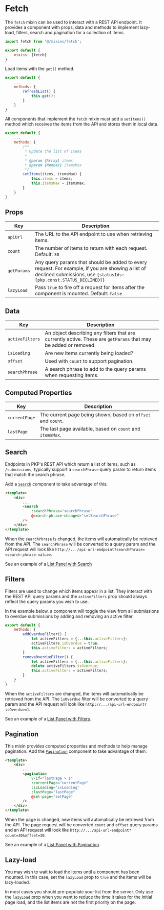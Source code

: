 # Fetch

The `fetch` mixin can be used to interact with a REST API endpoint. It provides a component with props, data and methods to implement lazy-load, filters, search and pagination for a collection of items.

```js
import fetch from '@/mixins/fetch';

export default {
	mixins: [fetch]
}
```

Load items with the `get()` method.

```js
export default {
	...
	methods: {
		refreshList() {
			this.get();
		}
	}
}
```

All components that implement the `fetch` mixin must add a `setItems()` method which receives the items from the API and stores them in local data.

```js
export default {
	...
	methods: {
		/**
		 * Update the list of items
		 *
		 * @param {Array} items
		 * @param {Number} itemsMax
		 */
		setItems(items, itemsMax) {
			this.items = items;
			this.itemsMax = itemsMax;
		}
	}
}
```

## Props

| Key | Description |
| --- | --- |
| `apiUrl` | The URL to the API endpoint to use when retrieving items. |
| `count` | The number of items to return with each request. Default: `30` |
| `getParams` | Any query params that should be added to every request. For example, if you are showing a list of declined submissions, use `{statusIds: [pkp.const.STATUS_DECLINED]}` |
| `lazyLoad` | Pass `true` to fire off a request for items after the component is mounted. Default: `false` |

## Data

| Key | Description |
| --- | --- |
| `activeFilters` | An object describing any filters that are currently active. These are `getParams` that may be added or removed. |
| `isLoading` | Are new items currently being loaded? |
| `offset` | Used with `count` to support pagination. |
| `searchPhrase` | A search phrase to add to the query params when requesting items. |

## Computed Properties

| Key | Description |
| --- | --- |
| `currentPage` | The current page being shown, based on `offset` and `count`. |
| `lastPage` | The last page available, based on `count` and `itemsMax`. |

## Search

Endpoints in PKP's REST API which return a list of items, such as `/submissions`, typically support a `searchPhrase` query param to return items that match the search phrase.

Add a [`Search`](#/component/Search) component to take advantage of this.

```html
<template>
	<div>
		...
		<search
			:searchPhrase="searchPhrase"
			@search-phrase-changed="setSearchPhrase"
		/>
	</div>
</template>
```

When the `searchPhrase` is changed, the items will automatically be retrieved from the API. The `searchPhrase` will be converted to a query param and the API request will look like `http://.../api-url-endpoint?searchPhrase=<search-phrase-value>`.

See an example of a [List Panel with Search](#/component/ListPanel/with-search)

## Filters

Filters are used to change which items appear in a list. They interact with the REST API query params and the `activeFilters` prop should always reflect the query params you wish to use.

In the example below, a component will toggle the view from all submissions to overdue submissions by adding and removing an active filter.

```js
export default {
	methods: {
		addOverdueFilter() {
			let activeFilters = {...this.activeFilters};
			activeFilters.isOverdue = true;
			this.activeFilters = activeFilters;
		}
		removeOverdueFilter() {
			let activeFilters = {...this.activeFilters};
			delete activeFilters.isOverdue;
			this.activeFilters = activeFilters;
		}
	}
}
```

When the `activeFilters` are changed, the items will automatically be retrieved from the API. The `isOverdue` filter will be converted to a query param and the API request will look like `http://.../api-url-endpoint?isOverdue=1`.

See an example of a [List Panel with Filters](#/component/ListPanel/with-filter).

## Pagination

This mixin provides computed properties and methods to help manage pagination. Add the [`Pagination`](#/component/Pagination) component to take advantage of them.

```html
<template>
	<div>
		...
		<pagination
			v-if="lastPage > 1"
			:currentPage="currentPage"
			:isLoading="isLoading"
			:lastPage="lastPage"
			@set-page="setPage"
		/>
	</div>
</template>
```

When the page is changed, new items will automatically be retrieved from the API. The page request will be converted `count` and `offset` query params and an API request will look like `http://.../api-url-endpoint?count=30&offset=30`.

See an example of a [List Panel with Pagination](#/component/ListPanel/with-pagination).

## Lazy-load

You may wish to wait to load the items until a component has been mounted. In this case, set the `lazyLoad` prop to `true` and the items will be lazy-loaded.

In most cases you should pre-populate your list from the server. Only use the `lazyLoad` prop when you want to reduce the time it takes for the initial page load, and the list items are not the first priority on the page.